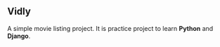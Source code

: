 ## Vidly

A simple movie listing project. It is practice project to learn **Python** and **Django**.